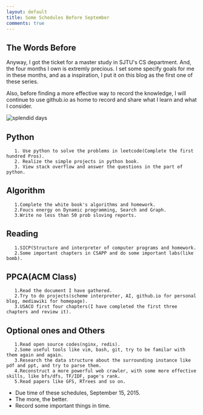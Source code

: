 ```yaml
---
layout: default
title: Some Schedules Before September 
comments: true
---
```


## The Words Before

   Anyway, I got the ticket for a master study in SJTU's CS department. And, the four months I own is extremly precious. I set some specify goals for me in these months, and as a inspiration, I put it on this blog as the first one of these series.
    
   Also, before finding a more effective way to record the knowledge, I will continue to use github.io as home to record and share what I learn and what I consider.
   
![splendid days](/blog/images/PPCA2013.png)

##  Python
```
   1. Use python to solve the problems in leetcode(Complete the first hundred Pros).
   2. Realize the simple projects in python book.
   3. View stack overflow and answer the questions in the part of python.
```

##  Algorithm
```
   1.Complete the white book's algorithms and homework.
   2.Foucs energy on Dynamic programming, Search and Graph.
   3.Write no less than 50 prob sloving reports.
```

##  Reading
```
   1.SICP(Structure and interpreter of computer programs and homework.
   2.Some important chapters in CSAPP and do some important labs(like bomb).
```


##  PPCA(ACM Class)
```
   1.Read the document I have gathered.
   2.Try to do projects(scheme interpreter, AI, github.io for personal blog, mediawiki for homepage).
   3.USACO first four chapters(I have completed the first three chapters and review it).
```


##  Optional ones and Others
```
   1.Read open source codes(nginx, redis).
   2.Some useful tools like vim, bash, git, try to be familar with them again and again.
   3.Research the data structure about the surrounding instance like pdf and ppt, and try to parse them.
   4.Reconstruct a more powerful web crawler, with some more effective skills, like bfs/dfs, TF/IDF, page's rank.
   5.Read papers like GFS, RTrees and so on.
```


* Due time of these schedules, September 15, 2015.
* The more, the better.
* Record some important things in time.
